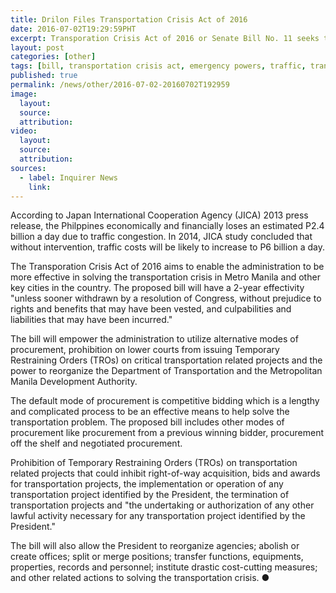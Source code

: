 ```yaml
---
title: Drilon Files Transportation Crisis Act of 2016
date: 2016-07-02T19:29:59PHT
excerpt: Transporation Crisis Act of 2016 or Senate Bill No. 11 seeks to grant emergency powers to the Duterte administration to "capacitate him in addressing the horrendous traffic situation within and outside Metro Manila."
layout: post
categories: [other]
tags: [bill, transportation crisis act, emergency powers, traffic, transportation]
published: true
permalink: /news/other/2016-07-02-20160702T192959
image:
  layout:
  source: 
  attribution: 
video:
  layout:
  source: 
  attribution:
sources:
  - label: Inquirer News
    link:
---
```


According to Japan International Cooperation Agency (JICA) 2013 press release, the Philppines economically and financially loses an estimated P2.4 billion a day due to traffic congestion. In 2014, JICA study concluded that without intervention, traffic costs will be likely to increase to P6 billion a day.

The Transporation Crisis Act of 2016 aims to enable the administration to be more effective in solving the transportation crisis in Metro Manila and other key cities in the country.
The proposed bill will have a 2-year effectivity "unless sooner withdrawn by a resolution of Congress, without prejudice to rights and benefits that may have been vested, and culpabilities and liabilities that may have been incurred."

The bill will empower the administration to utilize alternative modes of procurement, prohibition on lower courts from issuing Temporary Restraining Orders (TROs) on critical transportation related projects and the power to reorganize the Department of Transportation and the Metropolitan Manila Development Authority.

The default mode of procurement is competitive bidding which is a lengthy and complicated process to be an effective means to help solve the transportation problem.
The proposed bill includes other modes of procurement like procurement from a previous winning bidder, procurement off the shelf and negotiated procurement.

Prohibition of Temporary Restraining Orders (TROs) on transportation related projects that could inhibit right-of-way acquisition, bids and awards for transportation projects, the implementation or operation of any transportation project identified by the President, the termination of transportation projects and "the undertaking or authorization of any other lawful activity necessary for any transportation project identified by the President."

The bill will also allow the President to reorganize agencies; abolish or create offices; split or merge positions; transfer functions, equipments, properties, records and personnel; institute drastic cost-cutting measures; and other related actions to solving the transportation crisis.
&#x25cf;
